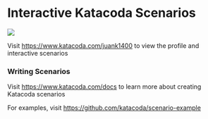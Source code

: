 # Interactive Katacoda Scenarios

[![](http://shields.katacoda.com/katacoda/juank1400/count.svg)](https://www.katacoda.com/juank1400 "Get your profile on Katacoda.com")

Visit https://www.katacoda.com/juank1400 to view the profile and interactive scenarios

### Writing Scenarios
Visit https://www.katacoda.com/docs to learn more about creating Katacoda scenarios

For examples, visit https://github.com/katacoda/scenario-example
